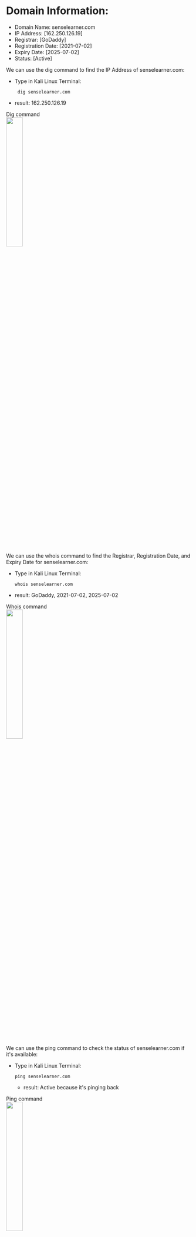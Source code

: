 # Domain Information:

- Domain Name: senselearner.com
- IP Address: [162.250.126.19]
- Registrar: [GoDaddy]
- Registration Date: [2021-07-02]
- Expiry Date: [2025-07-02]
- Status: [Active]

We can use the dig command to find the IP Address of senselearner.com: 
- Type in Kali Linux Terminal:
  
       dig senselearner.com
  
- result:  162.250.126.19

<p align="left">
Dig command <br/>
<img src="https://i.imgur.com/lQ3f8iS.png" height="30%" width="30%" alt=""/>
<br />

We can use the whois command to find the Registrar, Registration Date, and Expiry Date for senselearner.com:
- Type in Kali Linux Terminal:
  
      whois senselearner.com
  
- result: GoDaddy, 2021-07-02, 2025-07-02

<p align="left">
Whois command <br/>
<img src="https://i.imgur.com/DxFqfja.png" height="30%" width="30%" alt=""/>
<br />

We can use the ping command to check the status of senselearner.com if it's available:
- Type in Kali Linux Terminal:

      ping senselearner.com

  - result: Active because it's pinging back
 
<p align="left">
Ping command <br/>
<img src="https://i.imgur.com/GG9V3vI.png" height="30%" width="30%" alt=""/>
<br />

# DNS Footprinting:

We can use the dig command to find the DNS Footprinting:
- Type in Kali Linux Terminal:

      dig senselearner.com ANY

- result: Found A records, MX records, SOA records, and NS records.

<p align="left">
Dig command for DNS Footprinting <br/>
<img src="https://i.imgur.com/glK6sw2.png" height="30%" width="30%" alt=""/>
<br />

# Web Footprinting:

**We can identify the web server software by:**
- Going to senselearner.com on your browser
- Press f12 to show the developer tool
- Navigate to the network tab
- Refresh the page
- Click on senslearner.com within the developer tool
- Scroll down the header to find the server

Result: 
- Server: Litespeed
- X-Powered-by: PHP/7.4.33


<p align="left">
Developer Tool on Browser to find server software and version <br/>
<img src="https://i.imgur.com/5k28Qaf.png" height="30%" width="30%" alt=""/>
<br />

**Directory and File Structure**

**We can use the website [Wappalyzer](https://www.wappalyzer.com/lookup/senselearner.com/) to look up the technologies in use for Senselearner.**

<p align="left">
Wappalyzer Screenshot <br/>
<img src="https://i.imgur.com/gjg8W4s.png" height="30%" width="30%" alt=""/>
<br />

[Full Report](https://drive.google.com/file/d/1wmbcNYv7vAcfRwHm9NlTdqVhhYOGUqbs/view?usp=sharing)


**We can find the meta data for senselearner.com by:**
- Right-click on senselearner.com
- View page source
- Press Ctrl + F
- Search word: Meta

<p align="left">
Meta Data Search <br/>
<img src="https://i.imgur.com/NoX8rwF.png" height="30%" width="30%" alt=""/>
<br />

# Network and WHOIS Enumeration

**Network Range**
- Using the WHOIS command on Kali Linux

      whois 162.250.126.19

Result
NetRange: 162.250.120.0 - 162.250.127.255
CIDR: 162.250.120.0/21

<p align="left">
WHOIS command for Network Range <br/>
<img src="https://i.imgur.com/44OTGCO.png" height="30%" width="30%" alt=""/>
<br />    

**WHOIS Records:**
- Using the WHOIS command on Kali Linux

      whois senselearner.com

<p align="left">
WHOIS command for WHOIS records <br/>
<img src="https://i.imgur.com/DQd1njl.png" height="30%" width="30%" alt=""/>
<br />  

**Using the [hackertarget](https://hackertarget.com/as-ip-lookup/) website to get the ASN data**

<p align="left">
Hackertarget Website Screenshot <br/>
<img src="https://i.imgur.com/W6hupdS.png" height="30%" width="30%" alt=""/>
<br />  
